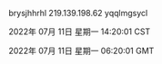 brysjhhrhl 219.139.198.62 yqqlmgsycl

2022年 07月 11日 星期一 14:20:01 CST

2022年 07月 11日 星期一 06:20:01 GMT
